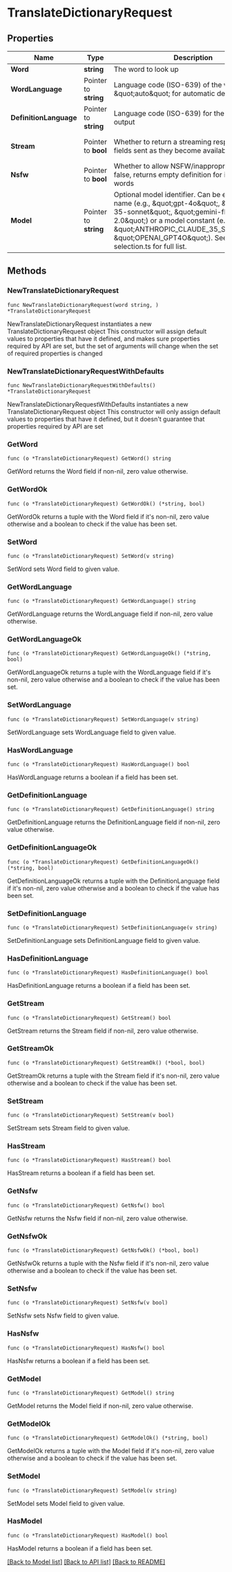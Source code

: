 # TranslateDictionaryRequest

## Properties

Name | Type | Description | Notes
------------ | ------------- | ------------- | -------------
**Word** | **string** | The word to look up | 
**WordLanguage** | Pointer to **string** | Language code (ISO-639) of the word, or \&quot;auto\&quot; for automatic detection | [optional] [default to "en"]
**DefinitionLanguage** | Pointer to **string** | Language code (ISO-639) for the definition output | [optional] [default to "en"]
**Stream** | Pointer to **bool** | Whether to return a streaming response with fields sent as they become available | [optional] [default to false]
**Nsfw** | Pointer to **bool** | Whether to allow NSFW/inappropriate content. If false, returns empty definition for inappropriate words | [optional] [default to true]
**Model** | Pointer to **string** | Optional model identifier. Can be either a model name (e.g., \&quot;gpt-4o\&quot;, \&quot;claude-35-sonnet\&quot;, \&quot;gemini-flash-2.0\&quot;) or a model constant (e.g., \&quot;ANTHROPIC_CLAUDE_35_SONNET\&quot;, \&quot;OPENAI_GPT4O\&quot;). See model-selection.ts for full list. | [optional] 

## Methods

### NewTranslateDictionaryRequest

`func NewTranslateDictionaryRequest(word string, ) *TranslateDictionaryRequest`

NewTranslateDictionaryRequest instantiates a new TranslateDictionaryRequest object
This constructor will assign default values to properties that have it defined,
and makes sure properties required by API are set, but the set of arguments
will change when the set of required properties is changed

### NewTranslateDictionaryRequestWithDefaults

`func NewTranslateDictionaryRequestWithDefaults() *TranslateDictionaryRequest`

NewTranslateDictionaryRequestWithDefaults instantiates a new TranslateDictionaryRequest object
This constructor will only assign default values to properties that have it defined,
but it doesn't guarantee that properties required by API are set

### GetWord

`func (o *TranslateDictionaryRequest) GetWord() string`

GetWord returns the Word field if non-nil, zero value otherwise.

### GetWordOk

`func (o *TranslateDictionaryRequest) GetWordOk() (*string, bool)`

GetWordOk returns a tuple with the Word field if it's non-nil, zero value otherwise
and a boolean to check if the value has been set.

### SetWord

`func (o *TranslateDictionaryRequest) SetWord(v string)`

SetWord sets Word field to given value.


### GetWordLanguage

`func (o *TranslateDictionaryRequest) GetWordLanguage() string`

GetWordLanguage returns the WordLanguage field if non-nil, zero value otherwise.

### GetWordLanguageOk

`func (o *TranslateDictionaryRequest) GetWordLanguageOk() (*string, bool)`

GetWordLanguageOk returns a tuple with the WordLanguage field if it's non-nil, zero value otherwise
and a boolean to check if the value has been set.

### SetWordLanguage

`func (o *TranslateDictionaryRequest) SetWordLanguage(v string)`

SetWordLanguage sets WordLanguage field to given value.

### HasWordLanguage

`func (o *TranslateDictionaryRequest) HasWordLanguage() bool`

HasWordLanguage returns a boolean if a field has been set.

### GetDefinitionLanguage

`func (o *TranslateDictionaryRequest) GetDefinitionLanguage() string`

GetDefinitionLanguage returns the DefinitionLanguage field if non-nil, zero value otherwise.

### GetDefinitionLanguageOk

`func (o *TranslateDictionaryRequest) GetDefinitionLanguageOk() (*string, bool)`

GetDefinitionLanguageOk returns a tuple with the DefinitionLanguage field if it's non-nil, zero value otherwise
and a boolean to check if the value has been set.

### SetDefinitionLanguage

`func (o *TranslateDictionaryRequest) SetDefinitionLanguage(v string)`

SetDefinitionLanguage sets DefinitionLanguage field to given value.

### HasDefinitionLanguage

`func (o *TranslateDictionaryRequest) HasDefinitionLanguage() bool`

HasDefinitionLanguage returns a boolean if a field has been set.

### GetStream

`func (o *TranslateDictionaryRequest) GetStream() bool`

GetStream returns the Stream field if non-nil, zero value otherwise.

### GetStreamOk

`func (o *TranslateDictionaryRequest) GetStreamOk() (*bool, bool)`

GetStreamOk returns a tuple with the Stream field if it's non-nil, zero value otherwise
and a boolean to check if the value has been set.

### SetStream

`func (o *TranslateDictionaryRequest) SetStream(v bool)`

SetStream sets Stream field to given value.

### HasStream

`func (o *TranslateDictionaryRequest) HasStream() bool`

HasStream returns a boolean if a field has been set.

### GetNsfw

`func (o *TranslateDictionaryRequest) GetNsfw() bool`

GetNsfw returns the Nsfw field if non-nil, zero value otherwise.

### GetNsfwOk

`func (o *TranslateDictionaryRequest) GetNsfwOk() (*bool, bool)`

GetNsfwOk returns a tuple with the Nsfw field if it's non-nil, zero value otherwise
and a boolean to check if the value has been set.

### SetNsfw

`func (o *TranslateDictionaryRequest) SetNsfw(v bool)`

SetNsfw sets Nsfw field to given value.

### HasNsfw

`func (o *TranslateDictionaryRequest) HasNsfw() bool`

HasNsfw returns a boolean if a field has been set.

### GetModel

`func (o *TranslateDictionaryRequest) GetModel() string`

GetModel returns the Model field if non-nil, zero value otherwise.

### GetModelOk

`func (o *TranslateDictionaryRequest) GetModelOk() (*string, bool)`

GetModelOk returns a tuple with the Model field if it's non-nil, zero value otherwise
and a boolean to check if the value has been set.

### SetModel

`func (o *TranslateDictionaryRequest) SetModel(v string)`

SetModel sets Model field to given value.

### HasModel

`func (o *TranslateDictionaryRequest) HasModel() bool`

HasModel returns a boolean if a field has been set.


[[Back to Model list]](../README.md#documentation-for-models) [[Back to API list]](../README.md#documentation-for-api-endpoints) [[Back to README]](../README.md)


